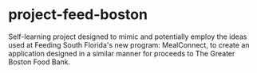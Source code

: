 # project-feed-boston
Self-learning project designed to mimic and potentially employ the ideas used at Feeding South Florida's new program: MealConnect, to create an application designed in a similar manner for proceeds to The Greater Boston Food Bank.
